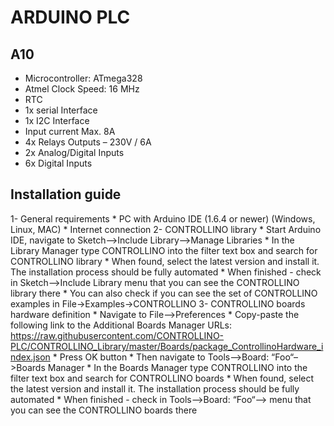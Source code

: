 # ARDUINO PLC

## A10

* Microcontroller: ATmega328
* Atmel Clock Speed: 16 MHz
* RTC
* 1x serial Interface
* 1x I2C Interface
* Input current Max. 8A
* 4x Relays Outputs – 230V / 6A
* 2x Analog/Digital Inputs
* 6x Digital Inputs


## Installation guide
1- General requirements
    * PC with Arduino IDE (1.6.4 or newer) (Windows, Linux, MAC)
    * Internet connection
2- CONTROLLINO library
    * Start Arduino IDE, navigate to Sketch–>Include Library–>Manage Libraries
    * In the Library Manager type CONTROLLINO into the filter text box and search for CONTROLLINO library
    * When found, select the latest version and install it. The installation process should be fully automated
    * When finished - check in Sketch–>Include Library menu that you can see the CONTROLLINO library there
    * You can also check if you can see the set of CONTROLLINO examples in File->Examples->CONTROLLINO
3- CONTROLLINO boards hardware definition
    * Navigate to File–>Preferences
    * Copy-paste the following link to the Additional Boards Manager URLs:
        https://raw.githubusercontent.com/CONTROLLINO-PLC/CONTROLLINO_Library/master/Boards/package_ControllinoHardware_index.json
    * Press OK button
    * Then navigate to Tools–>Board: “Foo“–>Boards Manager
    * In the Boards Manager type CONTROLLINO into the filter text box and search for CONTROLLINO boards
    * When found, select the latest version and install it. The installation process should be fully automated
    * When finished - check in Tools–>Board: “Foo“–> menu that you can see the CONTROLLINO boards there